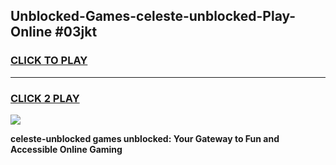 
## Unblocked-Games-celeste-unblocked-Play-Online #03jkt
<h3>
<a href="https://news.freeplayer.one?title=celeste-unblocked&ref=3">CLICK TO PLAY</a></h3>
<hr>

<h3>
<a href="https://news.freeplayer.one?title=celeste-unblocked&ref=3">CLICK 2 PLAY</a>
  
</h3>

<a href="https://news.freeplayer.one?title=celeste-unblocked&ref=3"><img src="https://clearcache.store/games.png"></a>


**celeste-unblocked games unblocked: Your Gateway to Fun and Accessible Online Gaming**
